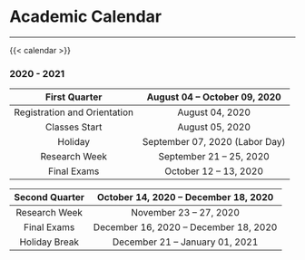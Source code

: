 # Academic Calendar
____

{{< calendar >}}

### 2020 - 2021

|      **First Quarter**            | **August 04 – October 09, 2020**	|
|:---------------------------------:|:---------------------------------:|
|  Registration and Orientation 	|   August 04, 2020  	            |
|  Classes Start  	                |   August 05, 2020  	            |
|  Holiday  	                    |  September 07, 2020 (Labor Day)  	|
|  Research Week 	                |   September 21 – 25, 2020  	    |
|  Final Exams  	                | October 12 – 13, 2020    	        |

|      **Second Quarter**           | **October 14, 2020 – December 18, 2020**	|
|:-----------------:|:---------------------------------:|
|  Research Week	|   November 23 – 27, 2020 	            |
|  Final Exams 	    |   December 16, 2020 – December 18, 2020 	            |
|  Holiday Break  	|  December 21 – January 01, 2021  	|
